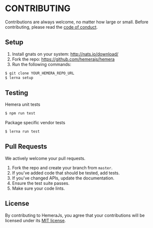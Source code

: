 # CONTRIBUTING

Contributions are always welcome, no matter how large or small. Before contributing,
please read the [code of conduct](CODE_OF_CONDUCT.md).

## Setup

1. Install gnats on your system: http://nats.io/download/
2. Fork the repo: https://github.com/hemerajs/hemera
3. Run the following commands:

```sh
$ git clone YOUR_HEMERA_REPO_URL
$ lerna setup
```

## Testing

Hemera unit tests
```sh
$ npm run test
```

Package specific vendor tests
```sh
$ lerna run test
```

## Pull Requests

We actively welcome your pull requests.

1. Fork the repo and create your branch from `master`.
2. If you've added code that should be tested, add tests.
3. If you've changed APIs, update the documentation.
4. Ensure the test suite passes.
5. Make sure your code lints.

## License

By contributing to HemeraJs, you agree that your contributions will be licensed
under its [MIT license](LICENSE).
